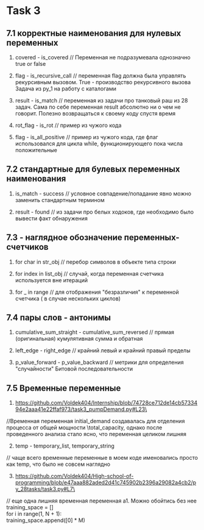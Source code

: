# Task 3

## 7.1 корректные наименования для нулевых переменных

1) covered - is_covered
// Переменная не подразумевала однозначно true or false

2) flag - is_recursive_call
// переменная flag должна была управлять рекурсивным вызовом. True - производство рекурсивного вызова Задача из py_1 на работу с каталогами

3) result - is_match
// переменная из задачи про танковый раш из 28 задач. Сама по себе переменная result абсолютно ни о чем не говорит. Полезно возвращаться к своему коду спустя время

4) rot_flag - is_rot 
// пример из чужого кода 

5) flag - is_all_positive
// пример из чужого кода, где флаг использовался для цикла while, функционирующего пока числа положительные




## 7.2 стандартные для булевых переменных наименования

1) is_match - success
// условное совпадение/попадание явно можно заменить стандартным термином

2) result - found
// из задачи про белых ходоков, где необходимо было вывести факт обнаружения



## 7.3 - наглядное обозначение переменных- счетчиков

1) for char in str_obj
// перебор символов в объекте типа строки

2) for index in list_obj
// случай, когда переменная счетчика используется вне итераций

3) for _ in range
// для отображения "безразличия" к переменной счетчика ( в случае нескольких циклов)



## 7.4 пары слов - антонимы

1) cumulative_sum_straight - cumulative_sum_reversed
// прямая (оригинальная) кумулятивная сумма и обратная

2) left_edge - right_edge
// крайний левый и крайний правый пределы

3) p_value_forward - p_value_backward
// метрики для определения "случайности" Битовой последовательности



## 7.5 Временные переменные
1) https://github.com/Voldek404/Internship/blob/74728ce712de14cb5733494e2aaa41e22ffaf973/task3_pumpDemand.py#L23\

//Временная переменная initial_demand создавалась для отделения процесса от общей мощности \total_capacity, однако после проведенного анализа стало ясно, что переменная целиком лишняя

2) temp - temporary_list, temporary_string

// чаще всего временные переменные в моем коде именовались просто как temp, что было не совсем наглядно

3) https://github.com/Voldek404/High-school-of-programming/blob/e47aaa882aded2d41c745902b2396a29082a4cb2/py_28tasks/task3.py#L7\

// еще одна лишняя временная переменная а1. Можно обойтись без нее
training_space = [] \
for i in range(1, N + 1):\
    training_space.append([0] * M)

